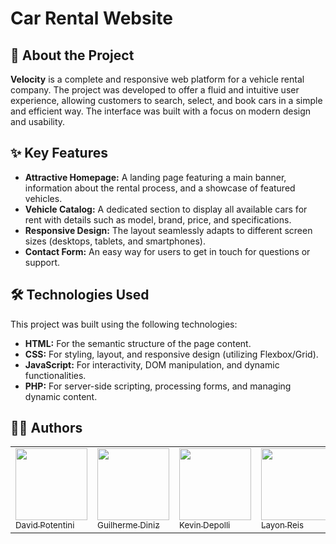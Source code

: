 # Car Rental Website

## 📖 About the Project

**Velocity** is a complete and responsive web platform for a vehicle rental company. The project was developed to offer a fluid and intuitive user experience, allowing customers to search, select, and book cars in a simple and efficient way. The interface was built with a focus on modern design and usability.

## ✨ Key Features

* **Attractive Homepage:** A landing page featuring a main banner, information about the rental process, and a showcase of featured vehicles.
* **Vehicle Catalog:** A dedicated section to display all available cars for rent with details such as model, brand, price, and specifications.
* **Responsive Design:** The layout seamlessly adapts to different screen sizes (desktops, tablets, and smartphones).
* **Contact Form:** An easy way for users to get in touch for questions or support.

## 🛠️ Technologies Used

This project was built using the following technologies:

* **HTML:** For the semantic structure of the page content.
* **CSS:** For styling, layout, and responsive design (utilizing Flexbox/Grid).
* **JavaScript:** For interactivity, DOM manipulation, and dynamic functionalities.
* **PHP:** For server-side scripting, processing forms, and managing dynamic content.

## 👨‍💻 Authors
<div>
  <table style="margin: 0 auto;">
    <tr>
      <td><a href="https://github.com/DavidPotentini"><img loading="lazy" src="https://avatars.githubusercontent.com/u/106561154?v=4" width="115"><br><sub>David Potentini</sub></a></td>
      <td><a href="https://github.com/guilhermediniz1"><img loading="lazy" src="https://avatars.githubusercontent.com/u/50873941?v=4" width="115"><br><sub>Guilherme Diniz</sub></a></td>
      <td><a href="https://github.com/kevindepolli"><img loading="lazy" src="https://avatars.githubusercontent.com/u/95195647?v=4" width="115"><br><sub>Kevin Depolli</sub></a></td>
      <td><a href="https://github.com/Layonj300"><img loading="lazy" src="https://avatars.githubusercontent.com/u/106559843?v=4" width="115"><br><sub>Layon Reis</sub></a></td>
    </tr>
  </table>
</div>


